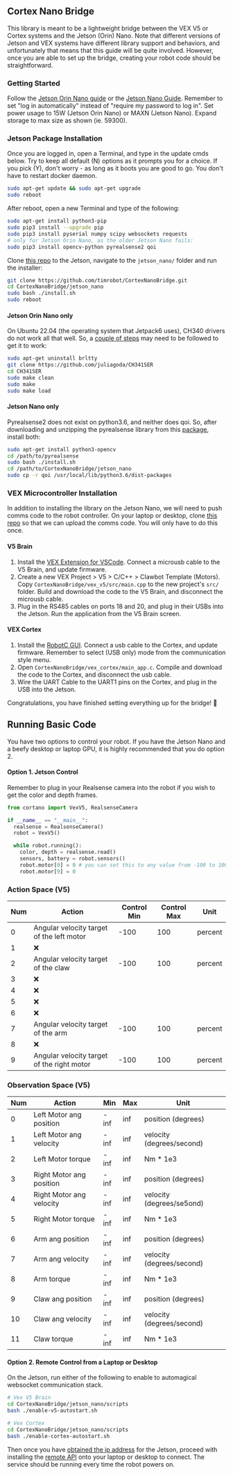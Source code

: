 ## Cortex Nano Bridge

This library is meant to be a lightweight bridge between the VEX V5 or Cortex systems and the Jetson (Orin) Nano. Note that different versions of Jetson and VEX systems have different library support and behaviors, and unfortunately that means that this guide will be quite involved. However, once you are able to set up the bridge, creating your robot code should be straightforward.

### Getting Started
Follow the [Jetson Orin Nano guide](https://developer.nvidia.com/embedded/learn/get-started-jetson-orin-nano-devkit) or the [Jetson Nano Guide](https://developer.nvidia.com/embedded/learn/get-started-jetson-nano-devkit). Remember to set "log in automatically" instead of "require my password to log in". Set power usage to 15W (Jetson Orin Nano) or MAXN (Jetson Nano). Expand storage to max size as shown (ie. 59300).

### Jetson Package Installation

Once you are logged in, open a Terminal, and type in the update cmds below.
Try to keep all default (N) options as it prompts you for a choice. If you pick (Y), don't worry - as long as it boots you are good to go. You don't have to restart docker daemon.
```bash
sudo apt-get update && sudo apt-get upgrade
sudo reboot
```

After reboot, open a new Terminal and type of the following:
```bash
sudo apt-get install python3-pip
sudo pip3 install --upgrade pip
sudo pip3 install pyserial numpy scipy websockets requests 
# only for Jetson Orin Nano, as the older Jetson Nano fails:
sudo pip3 install opencv-python pyrealsense2 qoi
```

Clone [this repo](https://github.com/timrobot/CortexNanoBridge) to the Jetson, navigate to the `jetson_nano/` folder and run the installer:
```bash
git clone https://github.com/timrobot/CortexNanoBridge.git
cd CortexNanoBridge/jetson_nano
sudo bash ./install.sh
sudo reboot
```

#### Jetson Orin Nano only
On Ubuntu 22.04 (the operating system that Jetpack6 uses), CH340 drivers do not work all that well. So, a [couple of steps](https://www.makeriot2020.com/index.php/2022/06/23/fix-driver-issues-with-ch340g-on-ubuntu-22-04-lts-and-possibly-other-linux-distros/) may need to be followed to get it to work:
```bash
sudo apt-get uninstall brltty
git clone https://github.com/juliagoda/CH341SER
cd CH341SER
sudo make clean
sudo make
sudo make load
```

#### Jetson Nano only
Pyrealsense2 does not exist on python3.6, and neither does qoi. So, after downloading and unzipping the pyrealsense library from this [package](https://1drv.ms/u/c/8c3293b14db03b6a/EZwnQdvx1BhGig5cujsEzWsB_hDSkxKt6gR09siBo1fkGw?e=0IuBHC), install both:
```bash
sudo apt-get install python3-opencv
cd /path/to/pyrealsense
sudo bash ./install.sh
cd /path/to/CortexNanoBridge/jetson_nano
sudo cp -r qoi /usr/local/lib/python3.6/dist-packages
```

### VEX Microcontroller Installation

In addition to installing the library on the Jetson Nano, we will need to push comms code to the robot controller. On your laptop or desktop, clone [this repo](https://github.com/timrobot/CortexNanoBridge) so that we can upload the comms code. You will only have to do this once.

#### V5 Brain
1. Install the [VEX Extension for VSCode](https://www.vexrobotics.com/vexcode/vscode-extension). Connect a microusb cable to the V5 Brain, and update firmware.
2. Create a new VEX Project > V5 > C/C++ > Clawbot Template (Motors). Copy `CortexNanoBridge/vex_v5/src/main.cpp` to the new project's `src/` folder. Build and download the code to the V5 Brain, and disconnect the microusb cable.
3. Plug in the RS485 cables on ports 18 and 20, and plug in their USBs into the Jetson. Run the application from the V5 Brain screen.

#### VEX Cortex
1. Install the [RobotC GUI](https://www.robotc.net/). Connect a usb cable to the Cortex, and update firmware. Remember to select (USB only) mode from the communication style menu.
2. Open `CortexNanoBridge/vex_cortex/main_app.c`. Compile and download the code to the Cortex, and disconnect the usb cable.
3. Wire the UART Cable to the UART1 pins on the Cortex, and plug in the USB into the Jetson.

Congratulations, you have finished setting everything up for the bridge! 👏

## Running Basic Code

You have two options to control your robot. If you have the Jetson Nano and a beefy desktop or laptop GPU, it is highly recommended that you do option 2.

#### Option 1. Jetson Control

Remember to plug in your Realsense camera into the robot if you wish to get the color and depth frames.

```python
from cortano import VexV5, RealsenseCamera

if __name__ == "__main__":
  realsense = RealsenseCamera()
  robot = VexV5()

  while robot.running():
    color, depth = realsense.read()
    sensors, battery = robot.sensors()
    robot.motor[0] = 0 # you can set this to any value from -100 to 100
    robot.motor[9] = 0
```

### Action Space (V5)

| Num | Action | Control Min | Control Max | Unit |
| --- | ------ | ----------- | ----------- | ---- |
| 0 | Angular velocity target of the left motor | -100 | 100 | percent |
| 1 | ❌ |  |  |  |
| 2 | Angular velocity target of the claw | -100 | 100 | percent |
| 3 | ❌ |  |  |  |
| 4 | ❌ |  |  |  |
| 5 | ❌ |  |  |  |
| 6 | ❌ |  |  |  |
| 7 | Angular velocity target of the arm | -100 | 100 | percent |
| 8 | ❌ |  |  |  |
| 9 | Angular velocity target of the right motor | -100 | 100 | percent |

### Observation Space (V5)

| Num | Action | Min | Max | Unit |
| --- | ------ | --- | --- | ---- |
| 0  | Left Motor ang position | -inf | inf | position (degrees) |
| 1  | Left Motor ang velocity | -inf | inf | velocity (degrees/second) |
| 2  | Left Motor torque | -inf | inf | Nm * 1e3 |
| 3  | Right Motor ang position | -inf | inf | position (degrees) |
| 4  | Right Motor ang velocity | -inf | inf | velocity (degrees/se5ond) |
| 5  | Right Motor torque | -inf | inf | Nm * 1e3 |
| 6  | Arm ang position | -inf | inf | position (degrees) |
| 7  | Arm ang velocity | -inf | inf | velocity (degrees/second) |
| 8  | Arm torque | -inf | inf | Nm * 1e3 |
| 9  | Claw ang position | -inf | inf | position (degrees) |
| 10 | Claw ang velocity | -inf | inf | velocity (degrees/second) |
| 11 | Claw torque | -inf | inf | Nm * 1e3 |

#### Option 2. Remote Control from a Laptop or Desktop

On the Jetson, run either of the following to enable to automagical websocket communication stack.
```bash
# Vex V5 Brain
cd CortexNanoBridge/jetson_nano/scripts
bash ./enable-v5-autostart.sh
```
```bash
# Vex Cortex
cd CortexNanoBridge/jetson_nano/scripts
bash ./enable-cortex-autostart.sh
```

Then once you have [obtained the ip address](https://learnubuntu.com/check-ip-address/) for the Jetson, proceed with installing the [remote API](https://github.com/timrobot/Cortano) onto your laptop or desktop to connect. The service should be running every time the robot powers on.